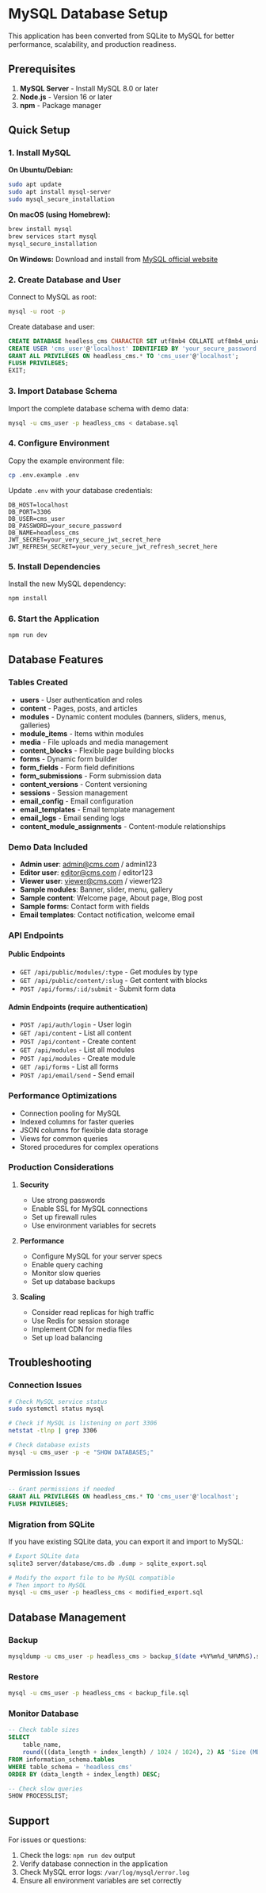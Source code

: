 # MySQL Database Setup

This application has been converted from SQLite to MySQL for better performance, scalability, and production readiness.

## Prerequisites

1. **MySQL Server** - Install MySQL 8.0 or later
2. **Node.js** - Version 16 or later
3. **npm** - Package manager

## Quick Setup

### 1. Install MySQL

**On Ubuntu/Debian:**

```bash
sudo apt update
sudo apt install mysql-server
sudo mysql_secure_installation
```

**On macOS (using Homebrew):**

```bash
brew install mysql
brew services start mysql
mysql_secure_installation
```

**On Windows:**
Download and install from [MySQL official website](https://dev.mysql.com/downloads/mysql/)

### 2. Create Database and User

Connect to MySQL as root:

```bash
mysql -u root -p
```

Create database and user:

```sql
CREATE DATABASE headless_cms CHARACTER SET utf8mb4 COLLATE utf8mb4_unicode_ci;
CREATE USER 'cms_user'@'localhost' IDENTIFIED BY 'your_secure_password';
GRANT ALL PRIVILEGES ON headless_cms.* TO 'cms_user'@'localhost';
FLUSH PRIVILEGES;
EXIT;
```

### 3. Import Database Schema

Import the complete database schema with demo data:

```bash
mysql -u cms_user -p headless_cms < database.sql
```

### 4. Configure Environment

Copy the example environment file:

```bash
cp .env.example .env
```

Update `.env` with your database credentials:

```env
DB_HOST=localhost
DB_PORT=3306
DB_USER=cms_user
DB_PASSWORD=your_secure_password
DB_NAME=headless_cms
JWT_SECRET=your_very_secure_jwt_secret_here
JWT_REFRESH_SECRET=your_very_secure_jwt_refresh_secret_here
```

### 5. Install Dependencies

Install the new MySQL dependency:

```bash
npm install
```

### 6. Start the Application

```bash
npm run dev
```

## Database Features

### Tables Created

- **users** - User authentication and roles
- **content** - Pages, posts, and articles
- **modules** - Dynamic content modules (banners, sliders, menus, galleries)
- **module_items** - Items within modules
- **media** - File uploads and media management
- **content_blocks** - Flexible page building blocks
- **forms** - Dynamic form builder
- **form_fields** - Form field definitions
- **form_submissions** - Form submission data
- **content_versions** - Content versioning
- **sessions** - Session management
- **email_config** - Email configuration
- **email_templates** - Email template management
- **email_logs** - Email sending logs
- **content_module_assignments** - Content-module relationships

### Demo Data Included

- **Admin user**: admin@cms.com / admin123
- **Editor user**: editor@cms.com / editor123
- **Viewer user**: viewer@cms.com / viewer123
- **Sample modules**: Banner, slider, menu, gallery
- **Sample content**: Welcome page, About page, Blog post
- **Sample forms**: Contact form with fields
- **Email templates**: Contact notification, welcome email

### API Endpoints

#### Public Endpoints

- `GET /api/public/modules/:type` - Get modules by type
- `GET /api/public/content/:slug` - Get content with blocks
- `POST /api/forms/:id/submit` - Submit form data

#### Admin Endpoints (require authentication)

- `POST /api/auth/login` - User login
- `GET /api/content` - List all content
- `POST /api/content` - Create content
- `GET /api/modules` - List all modules
- `POST /api/modules` - Create module
- `GET /api/forms` - List all forms
- `POST /api/email/send` - Send email

### Performance Optimizations

- Connection pooling for MySQL
- Indexed columns for faster queries
- JSON columns for flexible data storage
- Views for common queries
- Stored procedures for complex operations

### Production Considerations

1. **Security**
   - Use strong passwords
   - Enable SSL for MySQL connections
   - Set up firewall rules
   - Use environment variables for secrets

2. **Performance**
   - Configure MySQL for your server specs
   - Enable query caching
   - Monitor slow queries
   - Set up database backups

3. **Scaling**
   - Consider read replicas for high traffic
   - Use Redis for session storage
   - Implement CDN for media files
   - Set up load balancing

## Troubleshooting

### Connection Issues

```bash
# Check MySQL service status
sudo systemctl status mysql

# Check if MySQL is listening on port 3306
netstat -tlnp | grep 3306

# Check database exists
mysql -u cms_user -p -e "SHOW DATABASES;"
```

### Permission Issues

```sql
-- Grant permissions if needed
GRANT ALL PRIVILEGES ON headless_cms.* TO 'cms_user'@'localhost';
FLUSH PRIVILEGES;
```

### Migration from SQLite

If you have existing SQLite data, you can export it and import to MySQL:

```bash
# Export SQLite data
sqlite3 server/database/cms.db .dump > sqlite_export.sql

# Modify the export file to be MySQL compatible
# Then import to MySQL
mysql -u cms_user -p headless_cms < modified_export.sql
```

## Database Management

### Backup

```bash
mysqldump -u cms_user -p headless_cms > backup_$(date +%Y%m%d_%H%M%S).sql
```

### Restore

```bash
mysql -u cms_user -p headless_cms < backup_file.sql
```

### Monitor Database

```sql
-- Check table sizes
SELECT
    table_name,
    round(((data_length + index_length) / 1024 / 1024), 2) AS 'Size (MB)'
FROM information_schema.tables
WHERE table_schema = 'headless_cms'
ORDER BY (data_length + index_length) DESC;

-- Check slow queries
SHOW PROCESSLIST;
```

## Support

For issues or questions:

1. Check the logs: `npm run dev` output
2. Verify database connection in the application
3. Check MySQL error logs: `/var/log/mysql/error.log`
4. Ensure all environment variables are set correctly
